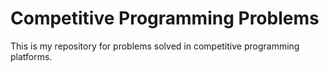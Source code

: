 # Competitive Programming Problems

This is my repository for problems solved in competitive programming platforms.
